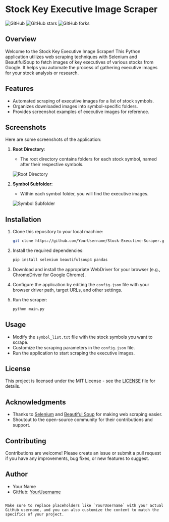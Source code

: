 # Stock Key Executive Image Scraper

![GitHub](https://img.shields.io/github/license/YourUsername/Stock-Executive-Scraper)
![GitHub stars](https://img.shields.io/github/stars/YourUsername/Stock-Executive-Scraper)
![GitHub forks](https://img.shields.io/github/forks/YourUsername/Stock-Executive-Scraper)

## Overview

Welcome to the Stock Key Executive Image Scraper! This Python application utilizes web scraping techniques with Selenium and BeautifulSoup to fetch images of key executives of various stocks from Google. It helps you automate the process of gathering executive images for your stock analysis or research.

## Features

- Automated scraping of executive images for a list of stock symbols.
- Organizes downloaded images into symbol-specific folders.
- Provides screenshot examples of executive images for reference.

## Screenshots

Here are some screenshots of the application:

1. **Root Directory**:
   - The root directory contains folders for each stock symbol, named after their respective symbols.

   ![Root Directory](/screenshots/root_directory.png)

2. **Symbol Subfolder**:
   - Within each symbol folder, you will find the executive images.

   ![Symbol Subfolder](/screenshots/symbol_subfolder.png)

## Installation

1. Clone this repository to your local machine:

   ```bash
   git clone https://github.com/YourUsername/Stock-Executive-Scraper.git
   ```

2. Install the required dependencies:

   ```bash
   pip install selenium beautifulsoup4 pandas
   ```

3. Download and install the appropriate WebDriver for your browser (e.g., ChromeDriver for Google Chrome).

4. Configure the application by editing the `config.json` file with your browser driver path, target URLs, and other settings.

5. Run the scraper:

   ```bash
   python main.py
   ```

## Usage

- Modify the `symbol_list.txt` file with the stock symbols you want to scrape.
- Customize the scraping parameters in the `config.json` file.
- Run the application to start scraping the executive images.

## License

This project is licensed under the MIT License - see the [LICENSE](LICENSE) file for details.

## Acknowledgments

- Thanks to [Selenium](https://selenium.dev/) and [Beautiful Soup](https://www.crummy.com/software/BeautifulSoup/) for making web scraping easier.
- Shoutout to the open-source community for their contributions and support.

## Contributing

Contributions are welcome! Please create an issue or submit a pull request if you have any improvements, bug fixes, or new features to suggest.

## Author

- Your Name
- GitHub: [YourUsername](https://github.com/YourUsername)
```

Make sure to replace placeholders like `YourUsername` with your actual GitHub username, and you can also customize the content to match the specifics of your project.